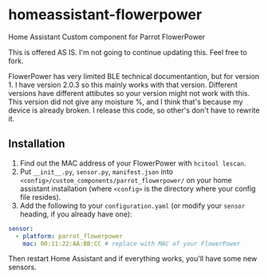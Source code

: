 # homeassistant-flowerpower
Home Assistant Custom component for Parrot FlowerPower

This is offered AS IS. I'm not going to continue updating this. Feel free to fork. 

FlowerPower has very limited BLE technical documentantion, but for version 1. I have version 2.0.3 so this mainly works with that version. Different versions have different attibutes so your version might not work with this. This version did not give any moisture %, and I think that's because my device is already broken. I release this code, so other's don't have to rewrite it. 

## Installation

1. Find out the MAC address of your FlowerPower with `hcitool lescan`.
1. Put `__init__.py`, `sensor.py`, `manifest.json` into `<config>/custom_components/parrot_flowerpower/` on your home assistant installation (where `<config>` is the directory where your config file resides).
1. Add the following to your `configuration.yaml` (or modify your `sensor` heading, if you already have one):
```yaml
sensor:
  - platform: parrot_flowerpower
    mac: 00:11:22:AA:BB:CC # replace with MAC of your FlowerPower
```
Then restart Home Assistant and if everything works, you'll have some new sensors.
